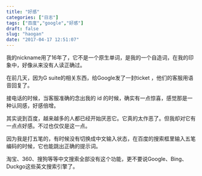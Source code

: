 ```yaml
---
title: "好感"
categories: ["日志"]
tags: ["百度","google","好感"]
draft: false
slug: "haogan"
date: "2017-04-17 12:51:07"
---
```


我的nickname用了16年了，它不是一个原生单词，是我的一个自造词，在我的印象中，好像从来没有人读正确过。

在前几天，因为G suite的相关东西，给Google发了一封ticket ，他们的客服用语音回复了。

接电话的时候，当客服准确的念出我的 id 的时候，确实有一点惊喜，感觉那是一种认同感，好感倍增。

其实说到百度，越来越多的人都已经开始厌恶它。它真的太作恶了。但我却对它有一点点好感。不过也仅仅是这一点。

因为我是打五笔的，有时候没有切换成中文输入状态，在百度的搜索框里输入五笔编码的时候，它也能跳出正确的提示词。

淘宝、360、搜狗等等中文搜索全部没有这个功能，更不要说Google、Bing、Duckgo这些英文搜索引擎了。
